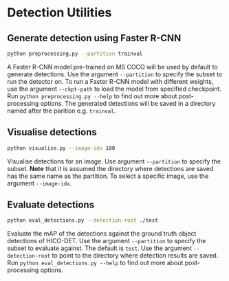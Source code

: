 # Detection Utilities

## Generate detection using Faster R-CNN
```bash
python preprocessing.py --partition trainval
```

A Faster R-CNN model pre-trained on MS COCO will be used by default to generate detections. Use the argument `--partition` to specify the subset to run the detector on. To run a Faster R-CNN model with different weights, use the argument `--ckpt-path` to load the model from specified checkpoint. Run `python preprocessing.py --help` to find out more about post-processing options. The generated detections will be saved in a directory named after the parition e.g. `trainval`.

## Visualise detections

```bash
python visualise.py --image-idx 100
```

Visualise detections for an image. Use argument `--partition` to specify the subset. __Note__ that it is assumed the directory where detections are saved has the same name as the partition. To select a specific image, use the argument `--image-idx`.

## Evaluate detections

```bash
python eval_detections.py --detection-root ./test
```

Evaluate the mAP of the detections against the ground truth object detections of HICO-DET. Use the argument `--partition` to specify the subset to evaluate against. The default is `test`. Use the argument `--detection-root` to point to the directory where detection results are saved. Run `python eval_detections.py --help` to find out more about post-processing options.